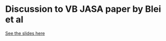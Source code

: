 # Discussion to VB JASA paper by Blei et al
[See the slides here](https://emanuelealiverti.github.io/VB_discussion/#1)
